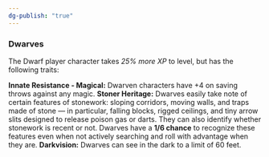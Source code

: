 ```yaml
---
dg-publish: "true"
---
```

### Dwarves

The Dwarf player character takes *25% more XP* to level, but has the following traits:

**Innate Resistance - Magical:** Dwarven characters have +4 on saving throws against any magic.
**Stoner Heritage:** Dwarves easily take note of certain features of stonework: sloping corridors, moving walls, and traps made of stone — in particular, falling blocks, rigged ceilings, and tiny arrow slits designed to release poison gas or darts. They can also identify whether stonework is recent or not. Dwarves have a **1/6 chance** to recognize these features even when not actively searching and roll with advantage when they are.
**Darkvision:** Dwarves can see in the dark to a limit of 60 feet.